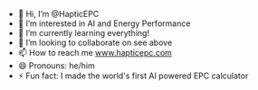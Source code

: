 - 👋 Hi, I’m @HapticEPC
- 👀 I’m interested in AI and Energy Performance 
- 🌱 I’m currently learning everything!
- 💞️ I’m looking to collaborate on see above
- 📫 How to reach me www.hapticepc.com
- 😄 Pronouns: he/him
- ⚡ Fun fact: I made the world's first AI powered EPC calculator

<!---
HapticEPC/HapticEPC is a ✨ special ✨ repository because its `README.md` (this file) appears on your GitHub profile.
You can click the Preview link to take a look at your changes.
--->
